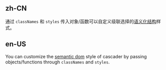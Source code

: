 ## zh-CN

通过 `classNames` 和 `styles` 传入对象/函数可以自定义级联选择的[语义化结构](#semantic-dom)样式。

## en-US

You can customize the [semantic dom](#semantic-dom) style of cascader by passing objects/functions through `classNames` and `styles`.
